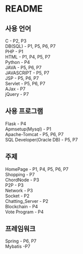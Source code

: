 # README

## 사용 언어
C - P2, P3  
DB(SQL) - P1, P5, P6, P7  
PHP - P1  
HTML - P1, P4, P5, P7  
Python - P4  
JAVA - P5, P6, P7  
JAVASCRIPT - P5, P7  
JSP - P5, P6, P7  
Servlet - P5, P6, P7  
AJax - P7  
jQuery - P7  

## 사용 프로그램
Flask - P4  
Apmsetup(Mysql) - P1  
Apache-Tomcat - P5, P6, P7  
SQL Developer(Oracle DB) - P5, P7  

## 주제
HomePage - P1, P4, P5, P6, P7  
Shopping - P7  
ChordNode - P3  
P2P - P3  
Network - P3  
Socket - P2  
Chatting_Server - P2  
Blockchain - P4  
Vote Program - P4  

## 프레임워크
Spring - P6, P7  
Mybatis -P7  



